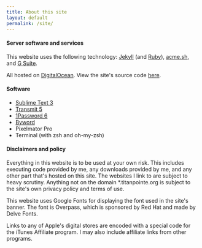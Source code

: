```yaml
---
title: About this site
layout: default
permalink: /site/
---
```


#### Server software and services

This website uses the following technology: [Jekyll](https://jekyllrb.com/) (and [Ruby](https://www.ruby-lang.org/en/)), [acme.sh](https://github.com/Neilpang/acme.sh/), and [G Suite](https://goo.gl/BhHUkT).

All hosted on [DigitalOcean](https://m.do.co/c/d4f8c9c9d236). View the site's source code [here](https://github.com/georgeperez/titanpointe.org).  

#### Software

*   [Sublime Text 3](https://sublimetext.com/)
*   [Transmit 5](https://panic.com/transmit/)
*   [1Password 6](https://1password.com/)
*   [Byword](https://bywordapp.com)
*   Pixelmator Pro
*   Terminal (with zsh and oh-my-zsh)

#### Disclaimers and policy

Everything in this website is to be used at your own risk. This includes executing code provided by me, any downloads provided by me, and any other part that's hosted on this site. The websites I link to are subject to heavy scrutiny. Anything not on the domain \*.titanpointe.org is subject to the site's own privacy policy and terms of use.

This website uses Google Fonts for displaying the font used in the site's banner. The font is Overpass, which is sponsored by Red Hat and made by Delve Fonts.

Links to any of Apple's digital stores are encoded with a special code for the iTunes Affiliate program. I may also include affiliate links from other programs.
